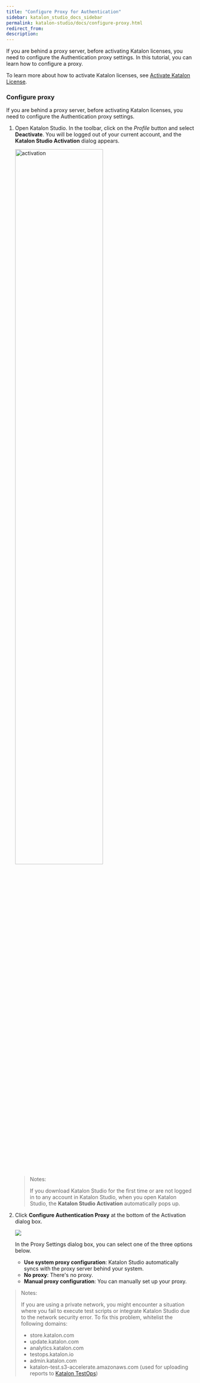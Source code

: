 ```yaml
---
title: "Configure Proxy for Authentication"
sidebar: katalon_studio_docs_sidebar
permalink: katalon-studio/docs/configure-proxy.html
redirect_from:
description:
---
```


If you are behind a proxy server, before activating Katalon licenses, you need to configure the Authentication proxy settings. In this tutorial, you can learn how to configure a proxy.

To learn more about how to activate Katalon licenses, see [Activate Katalon License](https://docs.katalon.com/katalon-studio/docs/activate-KSE.html).

### Configure proxy

If you are behind a proxy server, before activating Katalon licenses, you need to configure the Authentication proxy settings.

1. Open Katalon Studio. In the toolbar, click on the _Profile_ button and select **Deactivate**. You will be logged out of your current account, and the **Katalon Studio Activation** dialog appears.

    <img src="https://github.com/katalon-studio/docs-images/raw/master/katalon-studio/docs/activate-KSE/activation.png" alt="activation" width=70%>

    > Notes:
    >
    > If you download Katalon Studio for the first time or are not logged in to any account in Katalon Studio, when you open Katalon Studio, the **Katalon Studio Activation** automatically pops up.

2. Click **Configure Authentication Proxy** at the bottom of the Activation dialog box.

    <img src="https://github.com/katalon-studio/docs-images/raw/master/katalon-studio/docs/proxy-preferences/config-proxy-activation.png" width="">

    In the Proxy Settings dialog box, you can select one of the three options below.

    * **Use system proxy configuration**: Katalon Studio automatically syncs with the proxy server behind your system.
    * **No proxy**: There's no proxy.
    * **Manual proxy configuration**: You can manually set up your proxy.

> Notes:
>
> If you are using a private network, you might encounter a situation where you fail to execute test scripts or integrate Katalon Studio due to the network security error. To fix this problem, whitelist the following domains:
>
> * store.katalon.com
> * update.katalon.com
> * analytics.katalon.com
> * testops.katalon.io
> * admin.katalon.com
> * katalon-test.s3-accelerate.amazonaws.com (used for uploading reports to [Katalon TestOps](https://analytics.katalon.com))